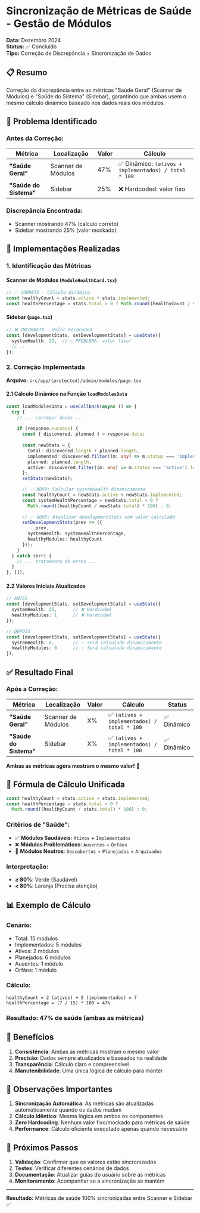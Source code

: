 # Sincronização de Métricas de Saúde - Gestão de Módulos

**Data:** Dezembro 2024  
**Status:** ✅ Concluído  
**Tipo:** Correção de Discrepância + Sincronização de Dados  

## 📋 Resumo

Correção da discrepância entre as métricas "Saúde Geral" (Scanner de Módulos) e "Saúde do Sistema" (Sidebar), garantindo que ambas usem o mesmo cálculo dinâmico baseado nos dados reais dos módulos.

## 🚨 Problema Identificado

### **Antes da Correção:**

| Métrica | Localização | Valor | Cálculo |
|---------|-------------|-------|---------|
| **"Saúde Geral"** | Scanner de Módulos | 47% | ✅ Dinâmico: `(ativos + implementados) / total * 100` |
| **"Saúde do Sistema"** | Sidebar | 25% | ❌ Hardcoded: valor fixo |

### **Discrepância Encontrada:**
- Scanner mostrando 47% (cálculo correto)
- Sidebar mostrando 25% (valor mockado)

## 🔧 Implementações Realizadas

### 1. Identificação das Métricas

#### **Scanner de Módulos** (`ModuleHealthCard.tsx`)
```typescript
// ✅ CORRETO - Cálculo dinâmico
const healthyCount = stats.active + stats.implemented;
const healthPercentage = stats.total > 0 ? Math.round((healthyCount / stats.total) * 100) : 0;
```

#### **Sidebar** (`page.tsx`)
```typescript
// ❌ INCORRETO - Valor hardcoded
const [developmentStats, setDevelopmentStats] = useState({
  systemHealth: 25,  // ← PROBLEMA: valor fixo!
  // ...
});
```

### 2. Correção Implementada

**Arquivo:** `src/app/(protected)/admin/modules/page.tsx`

#### 2.1 Cálculo Dinâmico na Função `loadModulesData`
```typescript
const loadModulesData = useCallback(async () => {
  try {
    // ... carregar dados ...
    
    if (response.success) {
      const { discovered, planned } = response.data;
      
      const newStats = {
        total: discovered.length + planned.length,
        implemented: discovered.filter((m: any) => m.status === 'implemented').length,
        planned: planned.length,
        active: discovered.filter((m: any) => m.status === 'active').length
      };
      setStats(newStats);

      // ✅ NOVO: Calcular systemHealth dinamicamente
      const healthyCount = newStats.active + newStats.implemented;
      const systemHealthPercentage = newStats.total > 0 ? 
        Math.round((healthyCount / newStats.total) * 100) : 0;
      
      // ✅ NOVO: Atualizar developmentStats com valor calculado
      setDevelopmentStats(prev => ({
        ...prev,
        systemHealth: systemHealthPercentage,
        healthyModules: healthyCount
      }));
    }
  } catch (err) {
    // ... tratamento de erros ...
  }
}, []);
```

#### 2.2 Valores Iniciais Atualizados
```typescript
// ANTES
const [developmentStats, setDevelopmentStats] = useState({
  systemHealth: 25,      // ❌ Hardcoded
  healthyModules: 1      // ❌ Hardcoded
});

// DEPOIS
const [developmentStats, setDevelopmentStats] = useState({
  systemHealth: 0,       // ✅ Será calculado dinamicamente  
  healthyModules: 0      // ✅ Será calculado dinamicamente
});
```

## ✅ Resultado Final

### **Após a Correção:**

| Métrica | Localização | Valor | Cálculo | Status |
|---------|-------------|-------|---------|---------|
| **"Saúde Geral"** | Scanner de Módulos | X% | ✅ `(ativos + implementados) / total * 100` | ✅ Dinâmico |
| **"Saúde do Sistema"** | Sidebar | X% | ✅ `(ativos + implementados) / total * 100` | ✅ Dinâmico |

**Ambas as métricas agora mostram o mesmo valor!** 🎉

## 🔄 Fórmula de Cálculo Unificada

```typescript
const healthyCount = stats.active + stats.implemented;
const healthPercentage = stats.total > 0 ? 
  Math.round((healthyCount / stats.total) * 100) : 0;
```

### **Critérios de "Saúde":**
- ✅ **Módulos Saudáveis**: `Ativos` + `Implementados`
- ❌ **Módulos Problemáticos**: `Ausentes` + `Órfãos`
- 🔄 **Módulos Neutros**: `Descobertos` + `Planejados` + `Arquivados`

### **Interpretação:**
- **≥ 80%**: Verde (Saudável)
- **< 80%**: Laranja (Precisa atenção)

## 📊 Exemplo de Cálculo

### **Cenário:**
- Total: 15 módulos
- Implementados: 5 módulos  
- Ativos: 2 módulos
- Planejados: 6 módulos
- Ausentes: 1 módulo
- Órfãos: 1 módulo

### **Cálculo:**
```
healthyCount = 2 (ativos) + 5 (implementados) = 7
healthPercentage = (7 / 15) * 100 = 47%
```

### **Resultado:** 47% de saúde (ambas as métricas)

## 🎯 Benefícios

1. **Consistência**: Ambas as métricas mostram o mesmo valor
2. **Precisão**: Dados sempre atualizados e baseados na realidade
3. **Transparência**: Cálculo claro e compreensível
4. **Manutenibilidade**: Uma única lógica de cálculo para manter

## 📝 Observações Importantes

1. **Sincronização Automática**: As métricas são atualizadas automaticamente quando os dados mudam
2. **Cálculo Idêntico**: Mesma lógica em ambos os componentes
3. **Zero Hardcoding**: Nenhum valor fixo/mockado para métricas de saúde
4. **Performance**: Cálculo eficiente executado apenas quando necessário

## 🔧 Próximos Passos

1. **Validação**: Confirmar que os valores estão sincronizados
2. **Testes**: Verificar diferentes cenários de dados
3. **Documentação**: Atualizar guias do usuário sobre as métricas
4. **Monitoramento**: Acompanhar se a sincronização se mantém

---

**Resultado:** Métricas de saúde 100% sincronizadas entre Scanner e Sidebar ✅ 